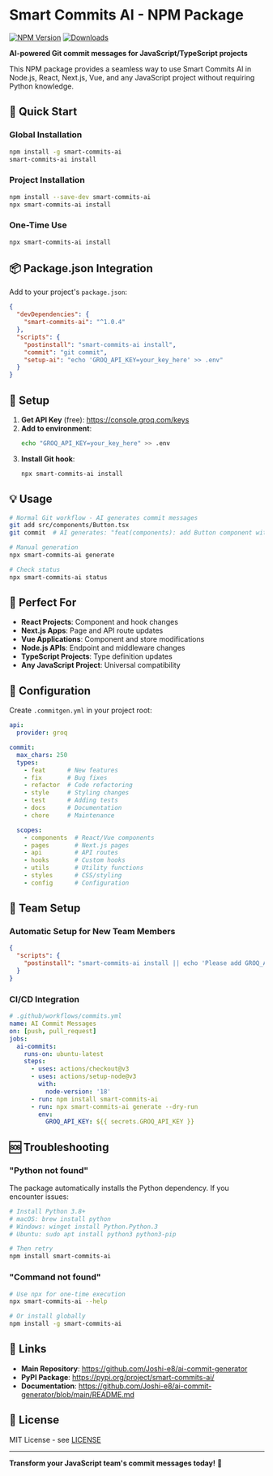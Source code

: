 # Smart Commits AI - NPM Package

[![NPM Version](https://img.shields.io/npm/v/smart-commits-ai.svg)](https://www.npmjs.com/package/smart-commits-ai)
[![Downloads](https://img.shields.io/npm/dm/smart-commits-ai.svg)](https://www.npmjs.com/package/smart-commits-ai)

**AI-powered Git commit messages for JavaScript/TypeScript projects**

This NPM package provides a seamless way to use Smart Commits AI in Node.js, React, Next.js, Vue, and any JavaScript project without requiring Python knowledge.

## 🚀 Quick Start

### Global Installation
```bash
npm install -g smart-commits-ai
smart-commits-ai install
```

### Project Installation
```bash
npm install --save-dev smart-commits-ai
npx smart-commits-ai install
```

### One-Time Use
```bash
npx smart-commits-ai install
```

## 📦 Package.json Integration

Add to your project's `package.json`:

```json
{
  "devDependencies": {
    "smart-commits-ai": "^1.0.4"
  },
  "scripts": {
    "postinstall": "smart-commits-ai install",
    "commit": "git commit",
    "setup-ai": "echo 'GROQ_API_KEY=your_key_here' >> .env"
  }
}
```

## 🔧 Setup

1. **Get API Key** (free): https://console.groq.com/keys
2. **Add to environment**:
   ```bash
   echo "GROQ_API_KEY=your_key_here" >> .env
   ```
3. **Install Git hook**:
   ```bash
   npx smart-commits-ai install
   ```

## 💡 Usage

```bash
# Normal Git workflow - AI generates commit messages
git add src/components/Button.tsx
git commit  # AI generates: "feat(components): add Button component with TypeScript support"

# Manual generation
npx smart-commits-ai generate

# Check status
npx smart-commits-ai status
```

## 🎯 Perfect For

- **React Projects**: Component and hook changes
- **Next.js Apps**: Page and API route updates  
- **Vue Applications**: Component and store modifications
- **Node.js APIs**: Endpoint and middleware changes
- **TypeScript Projects**: Type definition updates
- **Any JavaScript Project**: Universal compatibility

## 🔧 Configuration

Create `.commitgen.yml` in your project root:

```yaml
api:
  provider: groq

commit:
  max_chars: 250
  types:
    - feat      # New features
    - fix       # Bug fixes
    - refactor  # Code refactoring
    - style     # Styling changes
    - test      # Adding tests
    - docs      # Documentation
    - chore     # Maintenance

  scopes:
    - components  # React/Vue components
    - pages       # Next.js pages
    - api         # API routes
    - hooks       # Custom hooks
    - utils       # Utility functions
    - styles      # CSS/styling
    - config      # Configuration
```

## 🏢 Team Setup

### Automatic Setup for New Team Members

```json
{
  "scripts": {
    "postinstall": "smart-commits-ai install || echo 'Please add GROQ_API_KEY to .env'"
  }
}
```

### CI/CD Integration

```yaml
# .github/workflows/commits.yml
name: AI Commit Messages
on: [push, pull_request]
jobs:
  ai-commits:
    runs-on: ubuntu-latest
    steps:
      - uses: actions/checkout@v3
      - uses: actions/setup-node@v3
        with:
          node-version: '18'
      - run: npm install smart-commits-ai
      - run: npx smart-commits-ai generate --dry-run
        env:
          GROQ_API_KEY: ${{ secrets.GROQ_API_KEY }}
```

## 🆘 Troubleshooting

### "Python not found"
The package automatically installs the Python dependency. If you encounter issues:

```bash
# Install Python 3.8+
# macOS: brew install python
# Windows: winget install Python.Python.3
# Ubuntu: sudo apt install python3 python3-pip

# Then retry
npm install smart-commits-ai
```

### "Command not found"
```bash
# Use npx for one-time execution
npx smart-commits-ai --help

# Or install globally
npm install -g smart-commits-ai
```

## 🔗 Links

- **Main Repository**: https://github.com/Joshi-e8/ai-commit-generator
- **PyPI Package**: https://pypi.org/project/smart-commits-ai/
- **Documentation**: https://github.com/Joshi-e8/ai-commit-generator/blob/main/README.md

## 📄 License

MIT License - see [LICENSE](https://github.com/Joshi-e8/ai-commit-generator/blob/main/LICENSE)

---

**Transform your JavaScript team's commit messages today!** 🚀
